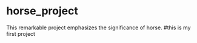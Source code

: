 # horse_project
This remarkable project emphasizes the significance of horse.
#this is my first project 
